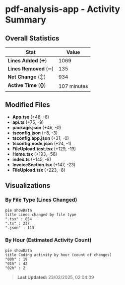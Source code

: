 # pdf-analysis-app - Activity Summary 

## Overall Statistics

| Stat                   | Value                                                             |
| ---------------------- | ----------------------------------------------------------------- |
| **Lines Added** (➕)   | 1069                                          |
| **Lines Removed** (➖) | 135                                        |
| **Net Change** (↕)    | 934                |
| **Active Time** (⌚)   | 107 minutes |


## Modified Files
- **App.tsx** (+48, -8)
- **api.ts** (+75, -9)
- **package.json** (+46, -0)
- **tsconfig.json** (+8, -3)
- **tsconfig.app.json** (+31, -0)
- **tsconfig.node.json** (+24, -1)
- **FileUpload.test.tsx** (+129, -19)
- **Home.tsx** (+193, -56)
- **index.ts** (+145, -8)
- **InvoiceSection.tsx** (+147, -23)
- **FileUpload.tsx** (+223, -8)

## Visualizations

### By File Type (Lines Changed)

```mermaid
pie showData
title Lines changed by file type
".tsx" : 854
".ts" : 237
".json" : 113
```

### By Hour (Estimated Activity Count)

```mermaid
pie showData
title Coding activity by hour (count of changes)
"00h" : 19
"01h" : 42
"02h" : 2
```


> **Last Updated:** 23/02/2025, 02:04:09